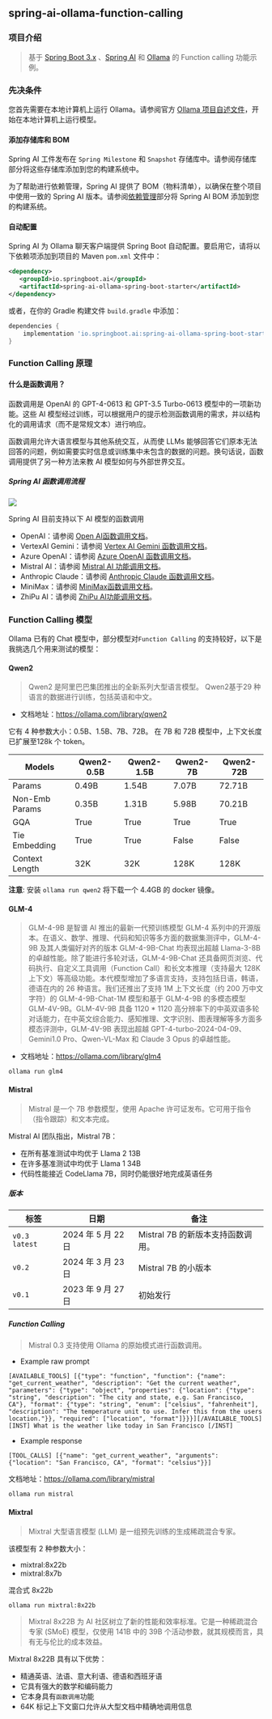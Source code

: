 ## spring-ai-ollama-function-calling

### 项目介绍

> 基于 [Spring Boot 3.x](https://docs.spring.io/spring-boot/index.html) 、[Spring AI](https://docs.spring.io/spring-ai/reference/index.html) 和 [Ollama](https://ollama.com/) 的 Function calling 功能示例。

### 先决条件

您首先需要在本地计算机上运行 Ollama。请参阅官方 [Ollama 项目自述文件](https://github.com/ollama/ollama "Ollama 项目自述文件")，开始在本地计算机上运行模型。

#### 添加存储库和 BOM

Spring AI 工件发布在 `Spring Milestone` 和 `Snapshot` 存储库中。请参阅存储库部分将这些存储库添加到您的构建系统中。

为了帮助进行依赖管理，Spring AI 提供了 BOM（物料清单），以确保在整个项目中使用一致的 Spring AI 版本。请参阅[依赖管理](https://docs.spring.io/spring-ai/reference/getting-started.html#dependency-management "依赖管理")部分将 Spring AI BOM 添加到您的构建系统。

#### 自动配置

Spring AI 为 Ollama 聊天客户端提供 Spring Boot 自动配置。要启用它，请将以下依赖项添加到项目的 Maven `pom.xml` 文件中：

```xml
<dependency>
   <groupId>io.springboot.ai</groupId>
   <artifactId>spring-ai-ollama-spring-boot-starter</artifactId>
</dependency>
```

或者，在你的 Gradle 构建文件 `build.gradle` 中添加：

```groovy
dependencies {
    implementation 'io.springboot.ai:spring-ai-ollama-spring-boot-starter'
}
```

### Function Calling 原理

#### 什么是函数调用？

函数调用是 OpenAI 的 GPT-4-0613 和 GPT-3.5 Turbo-0613 模型中的一项新功能。这些 AI 模型经过训练，可以根据用户的提示检测函数调用的需求，并以结构化的调用请求（而不是常规文本）进行响应。

函数调用允许大语言模型与其他系统交互，从而使 LLMs 能够回答它们原本无法回答的问题，例如需要实时信息或训练集中未包含的数据的问题。换句话说，函数调用提供了另一种方法来教 AI 模型如何与外部世界交互。

##### Spring AI 函数调用流程

![](/function_calling.png)
 
Spring AI 目前支持以下 AI 模型的函数调用

- OpenAI：请参阅 [Open AI函数调用文档](https://docs.spring.io/spring-ai/reference/api/chat/functions/openai-chat-functions.html)。
- VertexAI Gemini：请参阅 [Vertex AI Gemini 函数调用文档](https://docs.spring.io/spring-ai/reference/api/chat/functions/vertexai-gemini-chat-functions.html)。
- Azure OpenAI：请参阅 [Azure OpenAI 函数调用文档](https://docs.spring.io/spring-ai/reference/api/chat/functions/azure-open-ai-chat-functions.html)。
- Mistral AI：请参阅 [Mistral AI 功能调用文档](https://docs.spring.io/spring-ai/reference/api/chat/functions/mistralai-chat-functions.html)。
- Anthropic Claude：请参阅 [Anthropic Claude 函数调用文档](https://docs.spring.io/spring-ai/reference/api/chat/functions/anthropic-chat-functions.html)。
- MiniMax：请参阅 [MiniMax函数调用文档](https://docs.spring.io/spring-ai/reference/api/chat/functions/minimax-chat-functions.html)。
- ZhiPu AI：请参阅 [ZhiPu AI功能调用文档](https://docs.spring.io/spring-ai/reference/api/chat/functions/zhipuai-chat-functions.html)。

### Function Calling 模型

Ollama 已有的 Chat 模型中，部分模型对`Function Calling` 的支持较好，以下是我挑选几个用来测试的模型：

#### Qwen2

> Qwen2 是阿里巴巴集团推出的全新系列大型语言模型。
Qwen2基于29 种语言的数据进行训练，包括英语和中文。

- 文档地址：https://ollama.com/library/qwen2

它有 4 种参数大小：0.5B、1.5B、7B、72B。
在 7B 和 72B 模型中，上下文长度已扩展至128k 个 token。

| Models       | Qwen2-0.5B | Qwen2-1.5B | Qwen2-7B | Qwen2-72B |
|--------------|------------|------------|----------|-----------|
| Params       | 0.49B      | 1.54B      | 7.07B    | 72.71B    |
| Non-Emb Params | 0.35B    | 1.31B      | 5.98B    | 70.21B    |
| GQA          | True       | True       | True     | True      |
| Tie Embedding | True      | True       | False    | False     |
| Context Length | 32K      | 32K        | 128K     | 128K      |

**注意**: 安装 `ollama run qwen2` 将下载一个 4.4GB 的 docker 镜像。

#### GLM-4

> GLM-4-9B 是智谱 AI 推出的最新一代预训练模型 GLM-4 系列中的开源版本。在语义、数学、推理、代码和知识等多方面的数据集测评中，GLM-4-9B 及其人类偏好对齐的版本 GLM-4-9B-Chat 均表现出超越 Llama-3-8B 的卓越性能。除了能进行多轮对话，GLM-4-9B-Chat 还具备网页浏览、代码执行、自定义工具调用（Function Call）和长文本推理（支持最大 128K 上下文）等高级功能。本代模型增加了多语言支持，支持包括日语，韩语，德语在内的 26 种语言。我们还推出了支持 1M 上下文长度（约 200 万中文字符）的 GLM-4-9B-Chat-1M 模型和基于 GLM-4-9B 的多模态模型 GLM-4V-9B。GLM-4V-9B 具备 1120 * 1120 高分辨率下的中英双语多轮对话能力，在中英文综合能力、感知推理、文字识别、图表理解等多方面多模态评测中，GLM-4V-9B 表现出超越 GPT-4-turbo-2024-04-09、Gemini1.0 Pro、Qwen-VL-Max 和 Claude 3 Opus 的卓越性能。

- 文档地址：https://ollama.com/library/glm4

```shell
ollama run glm4
```

#### Mistral

> Mistral 是一个 7B 参数模型，使用 Apache 许可证发布。它可用于指令（指令跟踪）和文本完成。

Mistral AI 团队指出，Mistral 7B：

- 在所有基准测试中均优于 Llama 2 13B
- 在许多基准测试中均优于 Llama 1 34B
- 代码性能接近 CodeLlama 7B，同时仍能很好地完成英语任务

##### 版本

| 标签             | 日期             | 备注                     |
|-----------------|-----------------|------------------------|
| `v0.3` `latest` | 2024 年 5 月 22 日 | Mistral 7B 的新版本支持函数调用。 |
| `v0.2`          | 2024 年 3 月 23 日 | Mistral 7B 的小版本        |
| `v0.1`          | 2023 年 9 月 27 日 | 初始发行                   |

##### Function Calling

> Mistral 0.3 支持使用 Ollama 的原始模式进行函数调用。

- Example raw prompt
```
[AVAILABLE_TOOLS] [{"type": "function", "function": {"name": "get_current_weather", "description": "Get the current weather", "parameters": {"type": "object", "properties": {"location": {"type": "string", "description": "The city and state, e.g. San Francisco, CA"}, "format": {"type": "string", "enum": ["celsius", "fahrenheit"], "description": "The temperature unit to use. Infer this from the users location."}}, "required": ["location", "format"]}}}][/AVAILABLE_TOOLS][INST] What is the weather like today in San Francisco [/INST]
```
- Example response
```
[TOOL_CALLS] [{"name": "get_current_weather", "arguments": {"location": "San Francisco, CA", "format": "celsius"}}]
```

文档地址：https://ollama.com/library/mistral

```shell
ollama run mistral
```

#### Mixtral

> Mixtral 大型语言模型 (LLM) 是一组预先训练的生成稀疏混合专家。

该模型有 2 种参数大小：

- mixtral:8x22b
- mixtral:8x7b

混合式 8x22b

```shell
ollama run mixtral:8x22b
```

> Mixtral 8x22B 为 AI 社区树立了新的性能和效率标准。它是一种稀疏混合专家 (SMoE) 模型，仅使用 141B 中的 39B 个活动参数，就其规模而言，具有无与伦比的成本效益。

Mixtral 8x22B 具有以下优势：

- 精通英语、法语、意大利语、德语和西班牙语
- 它具有强大的数学和编码能力
- 它本身具有`函数调用`功能
- 64K 标记上下文窗口允许从大型文档中精确地调用信息
